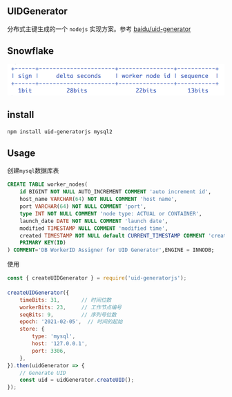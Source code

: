 ## UIDGenerator

分布式主键生成的一个 `nodejs` 实现方案。参考 [baidu/uid-generator](https://github.com/baidu/uid-generator)

## Snowflake
![Snowflake](docs/snowflake.png)

## install
```bash
npm install uid-generatorjs mysql2
```

## Usage
创建`mysql`数据库表
```sql
CREATE TABLE worker_nodes(
    id BIGINT NOT NULL AUTO_INCREMENT COMMENT 'auto increment id',
    host_name VARCHAR(64) NOT NULL COMMENT 'host name',
    port VARCHAR(64) NOT NULL COMMENT 'port',
    type INT NOT NULL COMMENT 'node type: ACTUAL or CONTAINER',
    launch_date DATE NOT NULL COMMENT 'launch date',
    modified TIMESTAMP NULL COMMENT 'modified time',
    created TIMESTAMP NOT NULL default CURRENT_TIMESTAMP COMMENT 'created time',
    PRIMARY KEY(ID)
) COMMENT='DB WorkerID Assigner for UID Generator',ENGINE = INNODB;
```

使用
```javascript
const { createUIDGenerator } = require('uid-generatorjs');

createUIDGenerator({
    timeBits: 31,       // 时间位数
    workerBits: 23,     // 工作节点编号
    seqBits: 9,         // 序列号位数
    epoch: '2021-02-05',  // 时间的起始
    store: {
        type: 'mysql',
        host: '127.0.0.1',
        port: 3306,
    },
}).then(uidGenerator => {
    // Generate UID
    const uid = uidGenerator.createUID();
});
```
